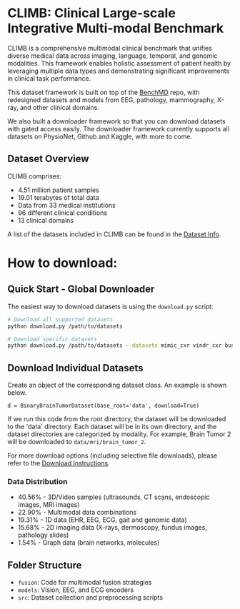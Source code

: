 # CLIMB: Clinical Large-scale Integrative Multi-modal Benchmark

CLIMB is a comprehensive multimodal clinical benchmark that unifies diverse medical data across imaging, language, temporal, and genomic modalities. This framework enables holistic assessment of patient health by leveraging multiple data types and demonstrating significant improvements in clinical task performance.

This dataset framework is built on top of the [BenchMD](https://github.com/rajpurkarlab/BenchMD) repo, with redesigned datasets and models from EEG, pathology, mammography, X-ray, and other clinical domains. 

We also built a downloader framework so that you can download datasets with gated access easily. The downloader framework currently supports all datasets on PhysioNet, Github and Kaggle, with more to come.

## Dataset Overview

CLIMB comprises:
- 4.51 million patient samples
- 19.01 terabytes of total data
- Data from 33 medical institutions
- 96 different clinical conditions
- 13 clinical domains

A list of the datasets included in CLIMB can be found in the [Dataset Info](Dataset_Info.md). 

# How to download:

## Quick Start - Global Downloader
The easiest way to download datasets is using the `download.py` script:

```bash
# Download all supported datasets
python download.py /path/to/datasets

# Download specific datasets
python download.py /path/to/datasets --datasets mimic_cxr vindr_cxr busi
```

## Download Individual Datasets
Create an object of the corresponding dataset class. An example is shown below.
```
d = BinaryBrainTumorDataset(base_root='data', download=True)
```
If we run this code from the root directory, the dataset will be downloaded to the 'data' directory.
Each dataset will be in its own directory, and the dataset directories are categorized by modality.
For example, Brain Tumor 2 will be downloaded to `data/mri/brain_tumor_2`.

For more download options (including selective file downloads), please refer to the [Download Instructions](DOWNLOADER.md).

### Data Distribution

- 40.56% - 3D/Video samples (ultrasounds, CT scans, endoscopic images, MRI images)
- 22.90% - Multimodal data combinations
- 19.31% - 1D data (EHR, EEG, ECG, gait and genomic data)
- 15.68% - 2D imaging data (X-rays, dermoscopy, fundus images, pathology slides)
- 1.54% - Graph data (brain networks, molecules)

## Folder Structure

- `fusion`: Code for multimodal fusion strategies
- `models`: Vision, EEG, and ECG encoders
- `src`: Dataset collection and preprocessing scripts
